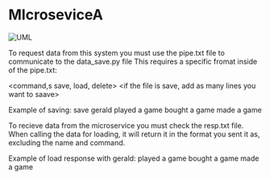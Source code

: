 # MIcroseviceA

![UML](https://github.com/NicholasGraalum/MIcroseviceA/assets/129789294/d71eceef-db43-4cba-ab6e-16a76a676df3)

To request data from this system you must use the pipe.txt file to communicate to the data_save.py file
This requires a specific fromat inside of the pipe.txt:

<command,s save, load, delete>
<name of file to be or already existing file>
<if the file is save, add as many lines you want to saave>

Example of saving:
save
gerald
played a game 
bought a game
made a game

To recieve data from the microservice you must check the resp.txt file.
When calling the data for loading, it will return it in the format you sent it as, excluding the name and command.

Example of load response with gerald:
played a game 
bought a game
made a game
